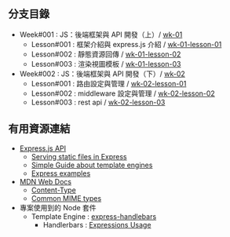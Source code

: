 ## 分支目錄
- Week#001 : JS：後端框架與 API 開發（上）/ [wk-01](https://github.com/lvnko/express-app/tree/wk-01)
    - Lesson#001 : 框架介紹與 express.js 介紹 / [wk-01-lesson-01](https://github.com/lvnko/express-app/tree/wk-01-lesson-01)
    - Lesson#002 : 靜態資源回傳 / [wk-01-lesson-02](https://github.com/lvnko/express-app/tree/wk-01-lesson-02)
    - Lesson#003 : 渲染視圖模板 / [wk-01-lesson-03](https://github.com/lvnko/express-app/tree/wk-01-lesson-03)
- Week#002 : JS：後端框架與 API 開發（下）/ [wk-02](https://github.com/lvnko/express-app/tree/wk-02)
    - Lesson#001 : 路由設定與管理 / [wk-02-lesson-01](https://github.com/lvnko/express-app/tree/wk-02-lesson-01)
    - Lesson#002 : middleware 設定與管理 / [wk-02-lesson-02](https://github.com/lvnko/express-app/tree/wk-02-lesson-02)
    - Lesson#003 : rest api / [wk-02-lesson-03](https://github.com/lvnko/express-app/tree/wk-02-lesson-03)

## 有用資源連結
- [Express.js API](https://expressjs.com/en/api.html)
    - [Serving static files in Express](https://expressjs.com/en/starter/static-files.html)
    - [Simple Guide about template engines](https://expressjs.com/en/guide/using-template-engines.html)
    - [Express examples](https://github.com/expressjs/express/tree/master/examples)
- [MDN Web Docs](https://developer.mozilla.org/en-US/)
    - [Content-Type](https://developer.mozilla.org/en-US/docs/Web/HTTP/Headers/Content-Type)
    - [Common MIME types](https://developer.mozilla.org/en-US/docs/Web/HTTP/Basics_of_HTTP/MIME_types/Common_types)
- 專案使用到的 Node 套件
    - Template Engine : [express-handlebars](https://www.npmjs.com/package/express-handlebars)
        - Handlerbars : [Expressions Usage](https://handlebarsjs.com/guide/expressions.html)